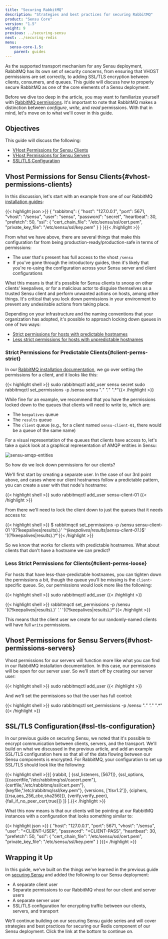 ```yaml
---
title: "Securing RabbitMQ"
description: "Strategies and best practices for securing RabbitMQ"
product: "Sensu Core"
version: "1.5"
weight: 9
previous: ../securing-sensu
next: ../securing-redis
menu:
  sensu-core-1.5:
    parent: guides
---
```


As the supported transport mechanism for any Sensu deployment, RabbitMQ has its own set of security concerns, from ensuring that VHOST permissions are set correctly, to adding SSL/TLS encryption between clients, consumers, and queues. This guide will discuss how to properly secure RabbitMQ as one of the core elements of a Sensu deployment.

Before we dive too deep in the article, you may want to familiarize yourself with [RabbitMQ permissions][1]. It's important to note that RabbitMQ makes a distinction between _configure_, _write_, and _read_ permissions. With that in mind, let's move on to what we'll cover in this guide.

## Objectives

This guide will discuss the following:

* [VHost Permissions for Sensu Clients](#vhost-permissions-clients)
* [VHost Permissions for Sensu Servers](#vhost-permissions-servers)
* [SSL/TLS Configuration](#ssl-tls-configuration)

## Vhost Permissions for Sensu Clients{#vhost-permissions-clients}

In this discussion, let's start with an example from one of our RabbitMQ [installation guides][2]:

{{< highlight json >}}
{
  "rabbitmq": {
    "host": "127.0.0.1",
    "port": 5671,
    "vhost": "/sensu",
    "user": "sensu",
    "password": "secret",
    "heartbeat": 30,
    "prefetch": 50,
    "ssl": {
      "cert_chain_file": "/etc/sensu/ssl/cert.pem",
      "private_key_file": "/etc/sensu/ssl/key.pem"
    }
  }
}{{< /highlight >}}

From what we have above, there are several things that make this configuration far from being production-ready/production-safe in terms of permissions:

* The user that's present has full access to the vhost `/sensu`
* If you've gone through the introductory guides, then it's likely that you're re-using the configuration across your Sensu server and client configurations

What this means is that it's possible for Sensu clients to snoop on other clients' keepalives, or for a malicious actor to disguise themselves as a trusted Sensu client and perform unwanted actions on hosts, among other things. It's critical that you lock down permissions in your environment to prevent any undesirable actions from taking place.

Depending on your infrastructure and the naming conventions that your organization has adopted, it's possible to approach locking down queues in one of two ways:

* [Strict permissions for hosts with predictable hostnames](#client-perms-strict)
* [Less strict permissions for hosts with unpredictable hostnames](#client-perms-loose)

### Strict Permissions for Predictable Clients{#client-perms-strict}

In our [RabbitMQ installation documentation][3], we go over setting the permissions for a client, and it looks like this:

{{< highlight shell >}}
sudo rabbitmqctl add_user sensu secret
sudo rabbitmqctl set_permissions -p /sensu sensu ".*" ".*" ".*"{{< /highlight >}}

While fine for an example, we recommend that you have the permissions locked down to the queues that clients will need to write to, which are:

* The `keepalives` queue
* The `results` queue
* The `client` queue (e.g., for a client named `sensu-client-01`, there would be a queue of the same name)

For a visual representation of the queues that clients have access to, let's take a quick look at a graphical representation of AMQP entities in Sensu:

![sensu-amqp-entities](/images/sensu-amqp-entities.png)

So how do we lock down permissions for our clients?

We'll first start by creating a separate user. In the case of our 3rd point above, and cases where our client hostnames follow a predictable pattern, you can create a user with that node's hostname:

{{< highlight shell >}}
sudo rabbitmqctl add_user sensu-client-01 <PASSWORD>{{< /highlight >}}

From there we'll need to lock the client down to just the queues that it needs access to:

{{< highlight shell >}}
$ rabbitmqctl set_permissions -p /sensu sensu-client-01 '((?!keepalives|results).)*' '^(keepalives|results|sensu-client-01.*)$' '((?!keepalives|results).)*'{{< /highlight >}}

So we know that works for clients with predictable hostnames. What about clients that don't have a hostname we can predict?

### Less Strict Permissions for Clients{#client-perms-loose}

For hosts that have less-than-predictable hostnames, you can tighten down the permissions a bit, though the queue you'll be missing is the `client`-specific queue. So, our permissions would look more like the following:

{{< highlight shell >}}
sudo rabbitmqctl add_user <CLIENT-USER> <CLIENT-PASS>{{< /highlight >}}

{{< highlight shell >}}
rabbitmqctl set_permissions -p /sensu <CLIENT-USER> '((?!keepalives|results).)*' '.*' '((?!keepalives|results).)*'{{< /highlight >}}

This means that the client user we create for our randomly-named clients will have full `write` permissions.

## Vhost Permissions for Sensu Servers{#vhost-permissions-servers}

Vhost permissions for our servers will function more like what you can find in our RabbitMQ installation documentation. In this case, our permissions will be open for our server user. So we'll start off by creating our server user:

{{< highlight shell >}}
sudo rabbitmqctl add_user <SERVER-USER> <PASSWORD>{{< /highlight >}}

And we'll set the permissions so that the user has full control:

{{< highlight shell >}}
sudo rabbitmqctl set_permissions -p /sensu <SERVER-USER> ".*" ".*" ".*"{{< /highlight >}}

## SSL/TLS Configuration{#ssl-tls-configuration}

In our previous guide on securing Sensu, we noted that it's possible to encrypt communication between clients, servers, and the transport. We'll build on what we discussed in the previous article, and add an example SSL/TLS configuration here so that all of the data flowing between our Sensu components is encrypted. For RabbitMQ, your configuration to set up SSL/TLS should look like the following:

{{< highlight shell >}}[
 {rabbit, [
    {ssl_listeners, [5671]},
    {ssl_options, [{cacertfile,"/etc/rabbitmq/ssl/cacert.pem"},
                   {certfile,"/etc/rabbitmq/ssl/cert.pem"},
                   {keyfile,"/etc/rabbitmq/ssl/key.pem"},
                   {versions, ['tlsv1.2']},
                   {ciphers,  [{rsa,aes_256_cbc,sha256}]},
                   {verify,verify_peer},
                   {fail_if_no_peer_cert,true}]}
  ]}
].{{< /highlight >}}

What this now means is that our clients will be pointing at our RabbitMQ instances with a configuration that looks something similar to:

{{< highlight json >}}
{
 "host": "127.0.0.1",
 "port": 5671,
 "vhost": "/sensu",
 "user": "<CLIENT-USER",
 "password": "<CLIENT-PASS",
 "heartbeat": 30,
 "prefetch": 50,
 "ssl": {
   "cert_chain_file": "/etc/sensu/ssl/cert.pem",
   "private_key_file": "/etc/sensu/ssl/key.pem"
 }
}{{< /highlight >}}

## Wrapping it Up

In this guide, we've built on the things we've learned in the previous guide on [securing Sensu][4] and added the following to our Sensu deployment:

* A separate client user
* Separate permissions to our RabbitMQ vhost for our client and server users
* A separate server user
* SSL/TLS configuration for encrypting traffic between our clients, servers, and transport

We'll continue building on our securing Sensu guide series and will cover strategies and best practices for securing our Redis component of our Sensu deployment. Click the link at the bottom to continue on.

[1]: https://www.rabbitmq.com/access-control.html#permissions
[2]: ../../reference/rabbitmq/#sensu-rabbitmq-configuration-examples
[3]: ../../installation/install-rabbitmq/
[4]: ../securing-sensu